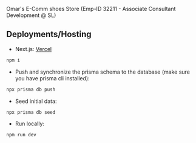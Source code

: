 
Omar's E-Comm shoes Store (Emp-ID 32211 - Associate Consultant Development @ SL)


## Deployments/Hosting

- Next.js: [Vercel](https://vercel.com/)

```bash
npm i
```

- Push and synchronize the prisma schema to the database (make sure you have prisma cli installed):

```bash
npx prisma db push
```

- Seed initial data:

```bash
npx prisma db seed
```

- Run locally:

```bash
npm run dev
```
